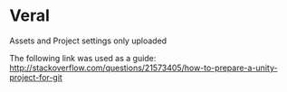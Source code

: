 # Veral

Assets and Project settings only uploaded

The following link was used as a guide:
http://stackoverflow.com/questions/21573405/how-to-prepare-a-unity-project-for-git


